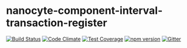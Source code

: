 # nanocyte-component-interval-transaction-register

[![Build Status](https://travis-ci.org/octoblu/nanocyte-component-interval-transaction-register.svg?branch=master)](https://travis-ci.org/octoblu/nanocyte-component-interval-transaction-register)
[![Code Climate](https://codeclimate.com/github/octoblu/nanocyte-component-interval-transaction-register/badges/gpa.svg)](https://codeclimate.com/github/octoblu/nanocyte-component-interval-transaction-register)
[![Test Coverage](https://codeclimate.com/github/octoblu/nanocyte-component-interval-transaction-register/badges/coverage.svg)](https://codeclimate.com/github/octoblu/nanocyte-component-interval-transaction-register)
[![npm version](https://badge.fury.io/js/nanocyte-component-interval-transaction-register.svg)](http://badge.fury.io/js/nanocyte-component-interval-transaction-register)
[![Gitter](https://badges.gitter.im/octoblu/help.svg)](https://gitter.im/octoblu/help)
